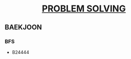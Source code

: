 # <p align="center">[PROBLEM SOLVING](https://github.com/Brylimo/TIL/blob/main/PS/README.md)</p>

## BAEKJOON
### BFS
- B24444
